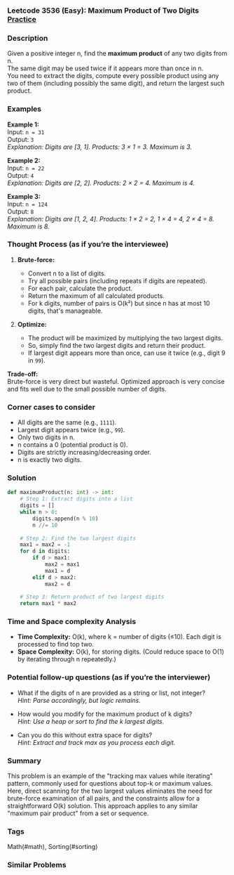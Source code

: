 ### Leetcode 3536 (Easy): Maximum Product of Two Digits [Practice](https://leetcode.com/problems/maximum-product-of-two-digits)

### Description  
Given a positive integer n, find the **maximum product** of any two digits from n.  
The same digit may be used twice if it appears more than once in n.  
You need to extract the digits, compute every possible product using any two of them (including possibly the same digit), and return the largest such product.

### Examples  

**Example 1:**  
Input: `n = 31`  
Output: `3`  
*Explanation: Digits are [3, 1]. Products: 3 × 1 = 3. Maximum is 3.*

**Example 2:**  
Input: `n = 22`  
Output: `4`  
*Explanation: Digits are [2, 2]. Products: 2 × 2 = 4. Maximum is 4.*

**Example 3:**  
Input: `n = 124`  
Output: `8`  
*Explanation: Digits are [1, 2, 4]. Products: 1 × 2 = 2, 1 × 4 = 4, 2 × 4 = 8. Maximum is 8.*

### Thought Process (as if you’re the interviewee)  

1. **Brute-force:**  
   - Convert n to a list of digits.
   - Try all possible pairs (including repeats if digits are repeated).
   - For each pair, calculate the product.
   - Return the maximum of all calculated products.
   - For k digits, number of pairs is O(k²) but since n has at most 10 digits, that's manageable.

2. **Optimize:**  
   - The product will be maximized by multiplying the two largest digits.
   - So, simply find the two largest digits and return their product.
   - If largest digit appears more than once, can use it twice (e.g., digit 9 in `99`).  

**Trade-off:**  
Brute-force is very direct but wasteful. Optimized approach is very concise and fits well due to the small possible number of digits.

### Corner cases to consider  
- All digits are the same (e.g., `1111`).
- Largest digit appears twice (e.g., `99`).
- Only two digits in n.
- n contains a 0 (potential product is 0).
- Digits are strictly increasing/decreasing order.
- n is exactly two digits.

### Solution

```python
def maximumProduct(n: int) -> int:
    # Step 1: Extract digits into a list
    digits = []
    while n > 0:
        digits.append(n % 10)
        n //= 10
    
    # Step 2: Find the two largest digits
    max1 = max2 = -1
    for d in digits:
        if d > max1:
            max2 = max1
            max1 = d
        elif d > max2:
            max2 = d
    
    # Step 3: Return product of two largest digits
    return max1 * max2
```

### Time and Space complexity Analysis  

- **Time Complexity:** O(k), where k = number of digits (≤10). Each digit is processed to find top two.
- **Space Complexity:** O(k), for storing digits. (Could reduce space to O(1) by iterating through n repeatedly.)

### Potential follow-up questions (as if you’re the interviewer)  

- What if the digits of n are provided as a string or list, not integer?  
  *Hint: Parse accordingly, but logic remains.*

- How would you modify for the maximum product of k digits?  
  *Hint: Use a heap or sort to find the k largest digits.*

- Can you do this without extra space for digits?  
  *Hint: Extract and track max as you process each digit.*

### Summary
This problem is an example of the "tracking max values while iterating" pattern, commonly used for questions about top-k or maximum values. Here, direct scanning for the two largest values eliminates the need for brute-force examination of all pairs, and the constraints allow for a straightforward O(k) solution. This approach applies to any similar "maximum pair product" from a set or sequence.

### Tags
Math(#math), Sorting(#sorting)

### Similar Problems
